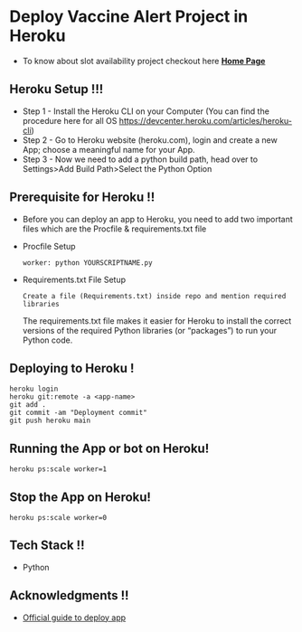 # Deploy Vaccine Alert Project in Heroku

* To know about slot availability project checkout here  [**Home Page**](https://bharathiiraja.github.io/vaccine-telegram-alert/)

Heroku Setup !!!
-----------
* Step 1 - Install the Heroku CLI on your Computer (You can find the procedure here for all OS https://devcenter.heroku.com/articles/heroku-cli)
* Step 2 - Go to Heroku website (heroku.com), login and create a new App; choose a meaningful name for your App.
* Step 3 - Now we need to add a python build path, head over to Settings>Add Build Path>Select the Python Option

Prerequisite for Heroku !!
------------------------
* Before you can deploy an app to Heroku, you need to add two important files which are the Procfile & requirements.txt file
* Procfile Setup

      worker: python YOURSCRIPTNAME.py
* Requirements.txt File Setup


      Create a file (Requirements.txt) inside repo and mention required libraries
  The requirements.txt file makes it easier for Heroku to install the correct versions of the required Python libraries (or “packages”) to run your Python code.

Deploying to Heroku !
--------------------
```
heroku login
heroku git:remote -a <app-name>
git add .
git commit -am "Deployment commit"
git push heroku main 
```

Running the App or bot on Heroku!
---------------------------------

```heroku ps:scale worker=1```

Stop the App on Heroku!
---------------------------------

```heroku ps:scale worker=0```

Tech Stack !!
-----------
* Python

Acknowledgments !!
-----------
* [Official guide to deploy app](https://devcenter.heroku.com/articles/getting-started-with-python#introduction)

